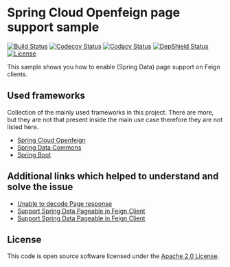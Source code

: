 # Spring Cloud Openfeign page support sample
[![Build Status](https://travis-ci.org/ingogriebsch/sample-spring-cloud-openfeign-page-support.svg?branch=master)](https://travis-ci.org/ingogriebsch/sample-spring-cloud-openfeign-page-support)
[![Codecov Status](https://codecov.io/gh/ingogriebsch/sample-spring-cloud-openfeign-page-support/branch/master/graph/badge.svg)](https://codecov.io/gh/ingogriebsch/sample-spring-cloud-openfeign-page-support)
[![Codacy Status](https://api.codacy.com/project/badge/Grade/6902f0231127455f86d0b354c781908f)](https://app.codacy.com/app/ingo.griebsch/sample-spring-cloud-openfeign-page-support?utm_source=github.com&utm_medium=referral&utm_content=ingogriebsch/sample-spring-cloud-openfeign-page-support&utm_campaign=Badge_Grade_Dashboard)
[![DepShield Status](https://depshield.sonatype.org/badges/ingogriebsch/sample-spring-cloud-openfeign-page-support/depshield.svg)](https://depshield.github.io)
[![License](http://img.shields.io/:license-apache-blue.svg)](http://www.apache.org/licenses/LICENSE-2.0.html)

This sample shows you how to enable (Spring Data) page support on Feign clients.

## Used frameworks
Collection of the mainly used frameworks in this project. There are more, but they are not that present inside the main use case therefore they are not listed here.

*   [Spring Cloud Openfeign](https://cloud.spring.io/spring-cloud-openfeign/reference/html/)
*   [Spring Data Commons](https://docs.spring.io/spring-data/data-commons/docs/1.13.10.RELEASE/reference/html/)
*   [Spring Boot](https://docs.spring.io/spring-boot/docs/2.1.7.RELEASE/reference/htmlsingle/)

## Additional links which helped to understand and solve the issue

*   [Unable to decode Page<T> response](https://github.com/spring-cloud/spring-cloud-openfeign/issues/205)
*   [Support Spring Data Pageable in Feign Client](https://github.com/spring-cloud/spring-cloud-netflix/issues/556)
*   [Support Spring Data Pageable in Feign Client](https://github.com/spring-cloud/spring-cloud-openfeign/issues/26)

## License
This code is open source software licensed under the [Apache 2.0 License](https://www.apache.org/licenses/LICENSE-2.0.html).
